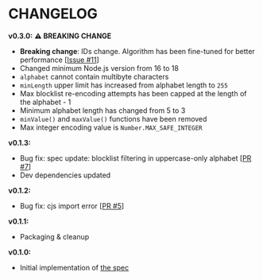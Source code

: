 # CHANGELOG

**v0.3.0:** **⚠️ BREAKING CHANGE**
- **Breaking change**: IDs change. Algorithm has been fine-tuned for better performance [[Issue #11](https://github.com/sqids/sqids-spec/issues/11)]
- Changed minimum Node.js version from 16 to 18
- `alphabet` cannot contain multibyte characters
- `minLength` upper limit has increased from alphabet length to `255`
- Max blocklist re-encoding attempts has been capped at the length of the alphabet - 1
- Minimum alphabet length has changed from 5 to 3
- `minValue()` and `maxValue()` functions have been removed
- Max integer encoding value is `Number.MAX_SAFE_INTEGER`

**v0.1.3:**
- Bug fix: spec update: blocklist filtering in uppercase-only alphabet [[PR #7](https://github.com/sqids/sqids-spec/pull/7)]
- Dev dependencies updated

**v0.1.2:**
- Bug fix: cjs import error [[PR #5](https://github.com/sqids/sqids-javascript/pull/5)]

**v0.1.1:**
- Packaging & cleanup

**v0.1.0:**
- Initial implementation of [the spec](https://github.com/sqids/sqids-spec)